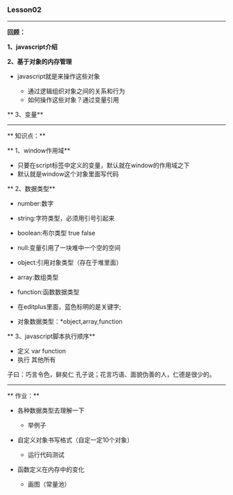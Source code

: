 ### Lesson02

---

**回顾：**

**1、javascript介绍**

**2、基于对象的内存管理**

- javascript就是来操作这些对象

    - 通过逻辑组织对象之间的关系和行为
    - 如何操作这些对象？通过变量引用

** 3、变量**

---

** 知识点：**

** 1、window作用域**

- 只要在script标签中定义的变量，默认就在window的作用域之下
- 默认就是window这个对象里面写代码

** 2、数据类型**

- number:数字
- string:字符类型，必须用引号引起来
- boolean:布尔类型  true false
- null:变量引用了一块堆中一个空的空间



- object:引用对象类型（存在于堆里面）
- array:数组类型
- function:函数数据类型

- 在editplus里面，蓝色标明的是关键字;

- 对象数据类型：*object,array,function

** 3、javascript脚本执行顺序** 

- 定义 var function
- 执行 其他所有


子曰：巧言令色，鲜矣仁
孔子说；花言巧语、面貌伪善的人，仁德是很少的。

---

** 作业：** 

- 各种数据类型去理解一下

   - 举例子

- 自定义对象书写格式（自定一定10个对象）

    - 运行代码测试
    
- 函数定义在内存中的变化

    - 画图（常量池）